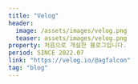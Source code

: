 ```yaml
---
title: "Velog"
header:
  image: /assets/images/velog.png
  teaser: assets/images/velog.png
property: 처음으로 개설한 블로그입니다.
period: SINCE 2022.07
link: "https://velog.io/@agfalcon"
tag: "blog"
---
```

